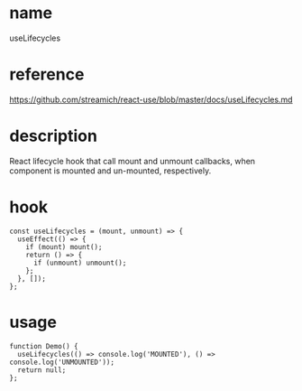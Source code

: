 # name

useLifecycles

# reference

https://github.com/streamich/react-use/blob/master/docs/useLifecycles.md

# description

React lifecycle hook that call mount and unmount callbacks, when component is mounted and un-mounted, respectively.

# hook

```
const useLifecycles = (mount, unmount) => {
  useEffect(() => {
    if (mount) mount();
    return () => {
      if (unmount) unmount();
    };
  }, []);
};
```

# usage

```
function Demo() {
  useLifecycles(() => console.log('MOUNTED'), () => console.log('UNMOUNTED'));
  return null;
};
```
